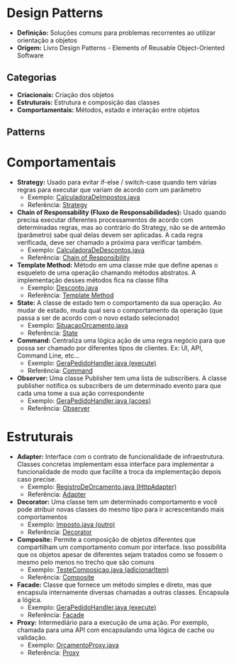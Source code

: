 # Design Patterns

- **Definição:** Soluções comuns para problemas recorrentes ao utilizar orientação a objetos
- **Origem:** Livro Design Patterns - Elements of Reusable Object-Oriented Software

## Categorias

- **Criacionais:** Criação dos objetos
- **Estruturais:** Estrutura e composição das classes
- **Comportamentais:** Métodos, estado e interação entre objetos

## Patterns

# Comportamentais

- **Strategy:** Usado para evitar if-else / switch-case quando tem várias regras para executar que variam de acordo com um parâmetro
  - Exemplo: [CalculadoraDeImpostos.java](https://github.com/fabiopsouza/learning-design-patterns/blob/main/loja/src/br/com/loja/alura/imposto/CalculadoraDeImpostos.java)
  - Referência: [Strategy](https://refactoring.guru/pt-br/design-patterns/strategy)
- **Chain of Responsability (Fluxo de Responsabilidades):** Usado quando precisa executar diferentes processamentos de acordo com determinadas regras, mas ao contrário do Strategy, não se de antemão (parâmetro) sabe qual delas devem ser aplicadas. A cada regra verificada, deve ser chamado a próxima para verificar também. 
  - Exemplo: [CalculadoraDeDescontos.java](https://github.com/fabiopsouza/learning-design-patterns/blob/main/loja/src/br/com/loja/alura/desconto/CalculadoraDeDescontos.java)
  - Referência: [Chain of Responsibility](https://refactoring.guru/design-patterns/chain-of-responsibility)
- **Template Method:** Método em uma classe mãe que define apenas o esqueleto de uma operação chamando métodos abstratos. A implementação desses métodos fica na classe filha
	- Exemplo: [Desconto.java](https://github.com/fabiopsouza/learning-design-patterns/blob/main/loja/src/br/com/loja/alura/desconto/Desconto.java)
	- Referência: [Template Method](https://refactoring.guru/pt-br/design-patterns/template-method)
- **State:** A classe de estado tem o comportamento da sua operação. Ao mudar de estado, muda qual sera o comportamento da operação (que passa a ser de acordo com o novo estado selecionado)
	- Exemplo: [SituacaoOrcamento.java](https://github.com/fabiopsouza/learning-design-patterns/blob/main/loja/src/br/com/loja/alura/orcamento/situacao/SituacaoOrcamento.java)
	- Referência: [State](https://refactoring.guru/pt-br/design-patterns/state)
- **Command:** Centraliza uma lógica ação de uma regra negócio para que possa ser chamado por diferentes tipos de clientes. Ex: UI, API, Command Line, etc...
	- Exemplo: [GeraPedidoHandler.java (execute)](https://github.com/fabiopsouza/learning-design-patterns/blob/main/loja/src/br/com/loja/alura/pedido/GeraPedidoHandler.java)
	- Referência: [Command](https://refactoring.guru/pt-br/design-patterns/command)
- **Observer:** Uma classe Publisher tem uma lista de subscribers. A classe publisher notifica os subscribers de um determinado evento para que cada uma tome a sua ação correspondente
	- Exemplo: [GeraPedidoHandler.java (acoes)](https://github.com/fabiopsouza/learning-design-patterns/blob/main/loja/src/br/com/loja/alura/pedido/GeraPedidoHandler.java)
	- Referência: [Observer](https://refactoring.guru/pt-br/design-patterns/observer)

# Estruturais

- **Adapter:** Interface com o contrato de funcionalidade de infraestrutura. Classes concretas implementam essa interface para implementar a funcionalidade de modo que facilite a troca da implementação depois caso precise.
	- Exemplo: [RegistroDeOrcamento.java (HttpAdapter)](https://github.com/fabiopsouza/learning-design-patterns/blob/main/loja/src/br/com/loja/alura/orcamento/RegistroDeOrcamento.java)
	- Referência: [Adapter](https://refactoring.guru/pt-br/design-patterns/adapter)
- **Decorator:** Uma classe tem um determinado comportamento e você pode atribuir novas classes do mesmo tipo para ir acrescentando mais comportamentos
	- Exemplo: [Imposto.java (outro)](https://github.com/fabiopsouza/learning-design-patterns/blob/main/loja/src/br/com/loja/alura/imposto/Imposto.java)
	- Referência: [Decorator](https://refactoring.guru/pt-br/design-patterns/decorator)
- **Composite:** Permite a composição de objetos diferentes que compartilham um comportamento comum por interface. Isso possibilita que os objetos apesar de diferentes sejam tratados como se fossem o mesmo pelo menos no trecho que são comuns
	- Exemplo: [TesteComposicao.java (adicionarItem)](https://github.com/fabiopsouza/learning-design-patterns/blob/main/loja/src/br/com/loja/alura/TesteComposicao.java)
	- Referência: [Composite](https://refactoring.guru/pt-br/design-patterns/composite)
- **Facade:** Classe que fornece um método simples e direto, mas que encapsula internamente diversas chamadas a outras classes. Encapsula a lógica.
	- Exemplo: [GeraPedidoHandler.java (execute)](https://github.com/fabiopsouza/learning-design-patterns/blob/main/loja/src/br/com/loja/alura/pedido/GeraPedidoHandler.java)
	- Referência: [Facade](https://refactoring.guru/pt-br/design-patterns/facade)
- **Proxy:** Intermediário para a execução de uma ação. Por exemplo, chamada para uma API com encapsulando uma lógica de cache ou validação.
	- Exemplo: [OrcamentoProxy.java](https://github.com/fabiopsouza/learning-design-patterns/blob/main/loja/src/br/com/loja/alura/orcamento/situacao/OrcamentoProxy.java)
	- Referência: [Proxy](https://refactoring.guru/pt-br/design-patterns/proxy)
